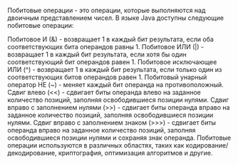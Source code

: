 Побитовые операции - это операции, которые выполняются над двоичным представлением чисел. В языке Java доступны следующие побитовые операции:

Побитовое И (&) - возвращает 1 в каждый бит результата, если оба соответствующих бита операндов равны 1.
Побитовое ИЛИ (|) - возвращает 1 в каждый бит результата, если хотя бы один соответствующий бит операндов равен 1.
Побитовое исключающее ИЛИ (^) - возвращает 1 в каждый бит результата, если только один из соответствующих битов операндов равен 1.
Побитовый унарный оператор НЕ (~) - меняет каждый бит операнда на противоположный.
Сдвиг влево (<<) - сдвигает биты операнда влево на заданное количество позиций, заполняя освободившиеся позиции нулями.
Сдвиг вправо с заполнением нулями (>>) - сдвигает биты операнда вправо на заданное количество позиций, заполняя освободившиеся позиции нулями.
Сдвиг вправо с заполнением знаком (>>>) - сдвигает биты операнда вправо на заданное количество позиций, заполняя освободившиеся позиции нулями и сохраняя знак операнда.
Побитовые операции используются в различных областях, таких как кодирование/декодирование, криптография, оптимизация алгоритмов и другие.